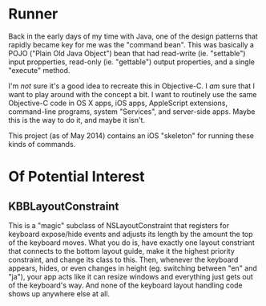 Runner
===

Back in the early days of my time with Java, one of the design patterns that
rapidly became key for me was the "command bean".  This was basically a POJO
("Plain Old Java Object") bean that had read-write (ie. "settable") input
propperties, read-only (ie. "gettable") output properties, and a single
"execute" method.

I'm *not* sure it's a good idea to recreate this in Objective-C.  I *am* sure
that I want to play around with the concept a bit.  I want to routinely use
the same Objective-C code in OS X apps, iOS apps, AppleScript extensions,
command-line programs, system "Services", and server-side apps.  Maybe this
is the way to do it, and maybe it isn't.

This project (as of May 2014) contains an iOS "skeleton" for running these
kinds of commands.

Of Potential Interest
===

KBBLayoutConstraint
---

This is a "magic" subclass of NSLayoutConstraint that registers for keyboard
expose/hide events and adjusts its length by the amount the top of the keyboard
moves.  What you do is, have exactly one layout constriant that connects to
the bottom layout guide, make it the highest priority constraint, and change
its class to this.  Then, whenever the keyboard appears, hides, or even changes
in height (eg. switching between "en" and "ja"), your app acts like it can
resize windows and everything just gets out of the keyboard's way.  And none
of the keyboard layout handling code shows up anywhere else at all.